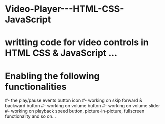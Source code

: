 # Video-Player---HTML-CSS-JavaScript
#
#
#
# writting code for video controls in HTML CSS & JavaScript ...
# Enabling the following functionalities
#- the play/pause events button icon
#- working on skip forward & backward button
#- working on volume button 
#- working on volume slider
#- working on playback speed button, picture-in-picture, fullscreen functionality and so on...
